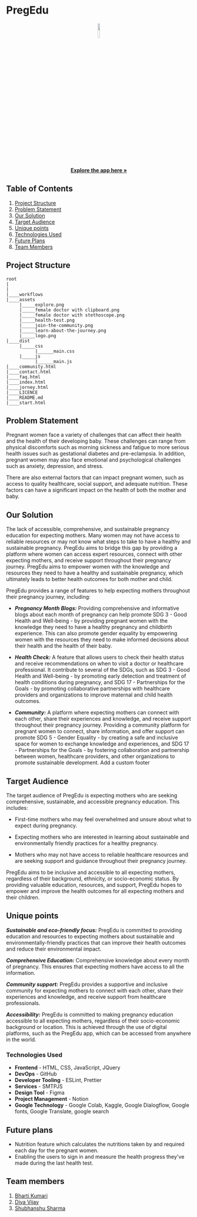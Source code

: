 # PregEdu

<p align="center">
<img src="https://user-images.githubusercontent.com/87236107/226364340-e673aa52-6950-489b-a5c3-3daec03a1f2f.png" width=10% height=10%>
    <br />
  <a href="https://preg-edu.vercel.app/"><strong>Explore the app here »</strong></a>
</p>

  ## Table of Contents
  <ol>
     <li>
      <a href="#project-structure">Project Structure</a>
    </li>
      <li>
      <a href="#problem-statement">Problem Statement</a>
    </li>
    <li>
      <a href="#our-solution">Our Solution</a>
    </li>
    <li>
      <a href="#target-audience">Target Audience</a>
    </li>
    <li><a href="#unique-points">Unique points</a></li>
    <li><a href="#technologies-used">Technologies Used</a></li>
     <li><a href="#future-plans">Future Plans</a></li>
      <li><a href="#team-members">Team Members</a></li>
  </ol>

## Project Structure
```
root
|
|
|____workflows
|____assets
     |_____explore.png
     |_____female doctor with clipboard.png
     |_____female doctor with stethoscope.png
     |_____health-test.png
     |_____join-the-community.png
     |_____learn-about-the-journey.png
     |_____logo.png
|____dist
     |_____css
           |______main.css
     |_____js
           |______main.js
|____community.html
|____contact.html
|____faq.html
|____index.html
|____jorney.html
|____LICENCE
|____README.md
|____start.html

 ```                               

## Problem Statement

Pregnant women face a variety of challenges that can affect their health and the health of their developing baby. These challenges can range from physical discomforts such as morning sickness and fatigue to more serious health issues such as gestational diabetes and pre-eclampsia. In addition, pregnant women may also face emotional and psychological challenges such as anxiety, depression, and stress.

There are also external factors that can impact pregnant women, such as access to quality healthcare, social support, and adequate nutrition. These factors can have a significant impact on the health of both the mother and baby.

## Our Solution

The lack of accessible, comprehensive, and sustainable pregnancy education for expecting mothers. Many women may not have access to reliable resources or may not know what steps to take to have a healthy and sustainable pregnancy. PregEdu aims to bridge this gap by providing a platform where women can access expert resources, connect with other expecting mothers, and receive support throughout their pregnancy journey. PregEdu aims to empower women with the knowledge and resources they need to have a healthy and sustainable pregnancy, which ultimately leads to better health outcomes for both mother and child.

PregEdu provides a range of features to help expecting mothers throughout their pregnancy journey, including:

* ***Pregnancy Month Blogs:*** Providing comprehensive and informative blogs about each month of pregnancy can help promote SDG 3 - Good Health and Well-being - by providing pregnant women with the knowledge they need to have a healthy pregnancy and childbirth experience. This can also promote gender equality by empowering women with the resources they need to make informed decisions about their health and the health of their baby.

* ***Health Check:*** A feature that allows users to check their health status and receive recommendations on when to visit a doctor or healthcare professional. It contribute to several of the SDGs, such as SDG 3 - Good Health and Well-being - by promoting early detection and treatment of health conditions during pregnancy, and SDG 17 - Partnerships for the Goals - by promoting collaborative partnerships with healthcare providers and organizations to improve maternal and child health outcomes.

* ***Community:*** A platform where expecting mothers can connect with each other, share their experiences and knowledge, and receive support throughout their pregnancy journey. Providing a community platform for pregnant women to connect, share information, and offer support can promote SDG 5 - Gender Equality - by creating a safe and inclusive space for women to exchange knowledge and experiences, and SDG 17 - Partnerships for the Goals - by fostering collaboration and partnership between women, healthcare providers, and other organizations to promote sustainable development.
 Add a custom footer

## Target Audience
The target audience of PregEdu is expecting mothers who are seeking comprehensive, sustainable, and accessible pregnancy education. This includes:

* First-time mothers who may feel overwhelmed and unsure about what to expect during pregnancy.

* Expecting mothers who are interested in learning about sustainable and environmentally friendly practices for a healthy pregnancy.

* Mothers who may not have access to reliable healthcare resources and are seeking support and guidance throughout their pregnancy journey.

PregEdu aims to be inclusive and accessible to all expecting mothers, regardless of their background, ethnicity, or socio-economic status. By providing valuable education, resources, and support, PregEdu hopes to empower and improve the health outcomes for all expecting mothers and their children.


## Unique points

***Sustainable and eco-friendly focus:*** PregEdu is committed to providing education and resources to expecting mothers about sustainable and environmentally-friendly practices that can improve their health outcomes and reduce their environmental impact.

***Comprehensive Education:*** Comprehensive knowledge about every month of pregnancy. This ensures that expecting mothers have access to all the information.

***Community support:*** PregEdu provides a supportive and inclusive community for expecting mothers to connect with each other, share their experiences and knowledge, and receive support from healthcare professionals.

***Accessibility:*** PregEdu is committed to making pregnancy education accessible to all expecting mothers, regardless of their socio-economic background or location. This is achieved through the use of digital platforms, such as the PregEdu app, which can be accessed from anywhere in the world.

### Technologies Used

* **Frontend** - HTML, CSS, JavaScript, JQuery
* **DevOps** - GitHub
* **Developer Tooling** - ESLint, Prettier
* **Services** - SMTPJS
* **Design Tool** - Figma
* **Project Management** - Notion
* **Google Technology** - Google Colab, Kaggle, Google Dialogflow, Google fonts, Google Translate, google search

## Future plans

* Nutrition feature which calculates the nutritions taken by and required each day for the pregnant women.
* Enabling the users to sign in and measure the health progress they've made during the last health test.

## Team members
1. [Bharti Kumari](https://github.com/bhartik021)
2. [Diya Vijay](https://github.com/DiyaVj)
3. [Shubhanshu Sharma](https://github.com/Shubhanshu1566)

